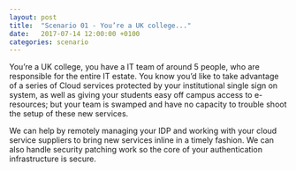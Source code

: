 ```yaml
---
layout: post
title:  "Scenario 01 - You’re a UK college..."
date:   2017-07-14 12:00:00 +0100
categories: scenario
---
```

You’re a UK college, you have a IT team of around 5 people, who are responsible for the entire IT estate. You know you’d like to take advantage of a series of Cloud services protected by your institutional single sign on
system, as well as giving your students easy off campus access to e-resources; but your team is swamped and have
no capacity to trouble shoot the setup of these new services.
        
We can help by remotely managing your IDP and working with your cloud service suppliers to bring new services
inline in a timely fashion. We can also handle security patching work so the core of your authentication
infrastructure is secure.

